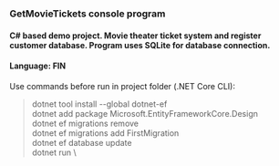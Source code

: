 ### GetMovieTickets console program

#### C# based demo project. Movie theater ticket system and register customer database. Program uses SQLite for database connection.

#### Language: FIN

Use commands before run in project folder (.NET Core CLI): 

> dotnet tool install --global dotnet-ef \
> dotnet add package Microsoft.EntityFrameworkCore.Design \
> dotnet ef migrations remove \
> dotnet ef migrations add FirstMigration \
> dotnet ef database update \
> dotnet run \

